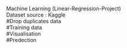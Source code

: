 Machine Learning (Linear-Regression-Project)
<br>
Dataset source : Kaggle
<br>
#Drop duplicates data
<br>
#Training data
<br>
#Visualisation
<br>
#Predection
